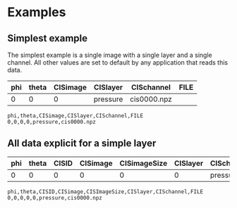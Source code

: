 # Examples

## Simplest example
The simplest example is a single image with a single layer and a single channel. All other values are set to default by any application that reads this data.

|phi|theta|CISimage|CISlayer|CISchannel|FILE|
|-|-|-|-|-|-|
|0|0|0|pressure|cis0000.npz|

```
phi,theta,CISimage,CISlayer,CISchannel,FILE
0,0,0,0,pressure,cis0000.npz
```

## All data explicit for a simple layer

|phi|theta|CISID|CISimage|CISimageSize|CISlayer|CISchannel|FILE|
|-|-|-|-|-|-|-|-|
|0|0|0|0|0|0|pressure|cis0000.npz|

```
phi,theta,CISID,CISimage,CISImageSize,CISlayer,CISchannel,FILE
0,0,0,0,0,pressure,cis0000.npz
```
